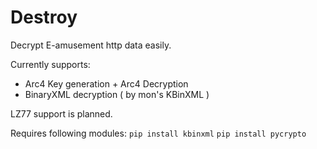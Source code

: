 # Destroy
Decrypt E-amusement http data easily.

Currently supports:
 - Arc4 Key generation + Arc4 Decryption
 - BinaryXML decryption ( by mon's KBinXML )
 
LZ77 support is planned.

Requires following modules:
```pip install kbinxml```
```pip install pycrypto```
